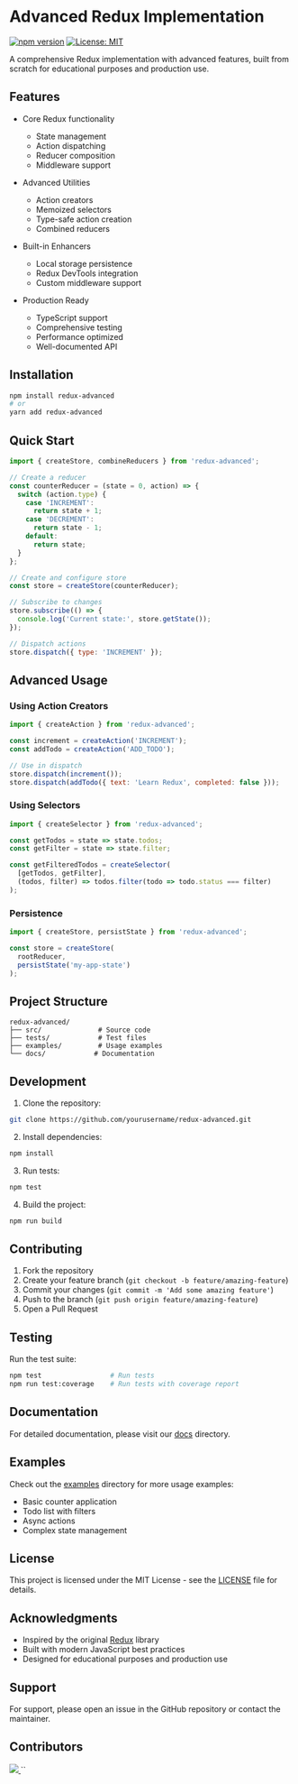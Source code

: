 
# Advanced Redux Implementation

[![npm version](https://badge.fury.io/js/redux-project.svg)](https://badge.fury.io/js/redux-advanced)
[![License: MIT](https://img.shields.io/badge/License-MIT-yellow.svg)](https://opensource.org/licenses/MIT)

A comprehensive Redux implementation with advanced features, built from scratch for educational purposes and production use.

## Features

- Core Redux functionality
  - State management
  - Action dispatching
  - Reducer composition
  - Middleware support
  
- Advanced Utilities
  - Action creators
  - Memoized selectors
  - Type-safe action creation
  - Combined reducers
  
- Built-in Enhancers
  - Local storage persistence
  - Redux DevTools integration
  - Custom middleware support
  
- Production Ready
  - TypeScript support
  - Comprehensive testing
  - Performance optimized
  - Well-documented API

## Installation

```bash
npm install redux-advanced
# or
yarn add redux-advanced
```

## Quick Start

```javascript
import { createStore, combineReducers } from 'redux-advanced';

// Create a reducer
const counterReducer = (state = 0, action) => {
  switch (action.type) {
    case 'INCREMENT':
      return state + 1;
    case 'DECREMENT':
      return state - 1;
    default:
      return state;
  }
};

// Create and configure store
const store = createStore(counterReducer);

// Subscribe to changes
store.subscribe(() => {
  console.log('Current state:', store.getState());
});

// Dispatch actions
store.dispatch({ type: 'INCREMENT' });
```

## Advanced Usage

### Using Action Creators

```javascript
import { createAction } from 'redux-advanced';

const increment = createAction('INCREMENT');
const addTodo = createAction('ADD_TODO');

// Use in dispatch
store.dispatch(increment());
store.dispatch(addTodo({ text: 'Learn Redux', completed: false }));
```

### Using Selectors

```javascript
import { createSelector } from 'redux-advanced';

const getTodos = state => state.todos;
const getFilter = state => state.filter;

const getFilteredTodos = createSelector(
  [getTodos, getFilter],
  (todos, filter) => todos.filter(todo => todo.status === filter)
);
```

### Persistence

```javascript
import { createStore, persistState } from 'redux-advanced';

const store = createStore(
  rootReducer,
  persistState('my-app-state')
);
```

## Project Structure

```
redux-advanced/
├── src/              # Source code
├── tests/            # Test files
├── examples/         # Usage examples
└── docs/            # Documentation
```

## Development

1. Clone the repository:
```bash
git clone https://github.com/yourusername/redux-advanced.git
```

2. Install dependencies:
```bash
npm install
```

3. Run tests:
```bash
npm test
```

4. Build the project:
```bash
npm run build
```

## Contributing

1. Fork the repository
2. Create your feature branch (`git checkout -b feature/amazing-feature`)
3. Commit your changes (`git commit -m 'Add some amazing feature'`)
4. Push to the branch (`git push origin feature/amazing-feature`)
5. Open a Pull Request

## Testing

Run the test suite:

```bash
npm test                 # Run tests
npm run test:coverage    # Run tests with coverage report
```

## Documentation

For detailed documentation, please visit our [docs](./docs) directory.

## Examples

Check out the [examples](./examples) directory for more usage examples:
- Basic counter application
- Todo list with filters
- Async actions
- Complex state management

## License

This project is licensed under the MIT License - see the [LICENSE](LICENSE) file for details.

## Acknowledgments

- Inspired by the original [Redux](https://redux.js.org/) library
- Built with modern JavaScript best practices
- Designed for educational purposes and production use

## Support

For support, please open an issue in the GitHub repository or contact the maintainer.

## Contributors

<a href="https://github.com/avstiix/redux-project/graphs/contributors">
  <img src="https://contributors-img.web.app/image?repo=avstiix/redux-project" />
</a>
``